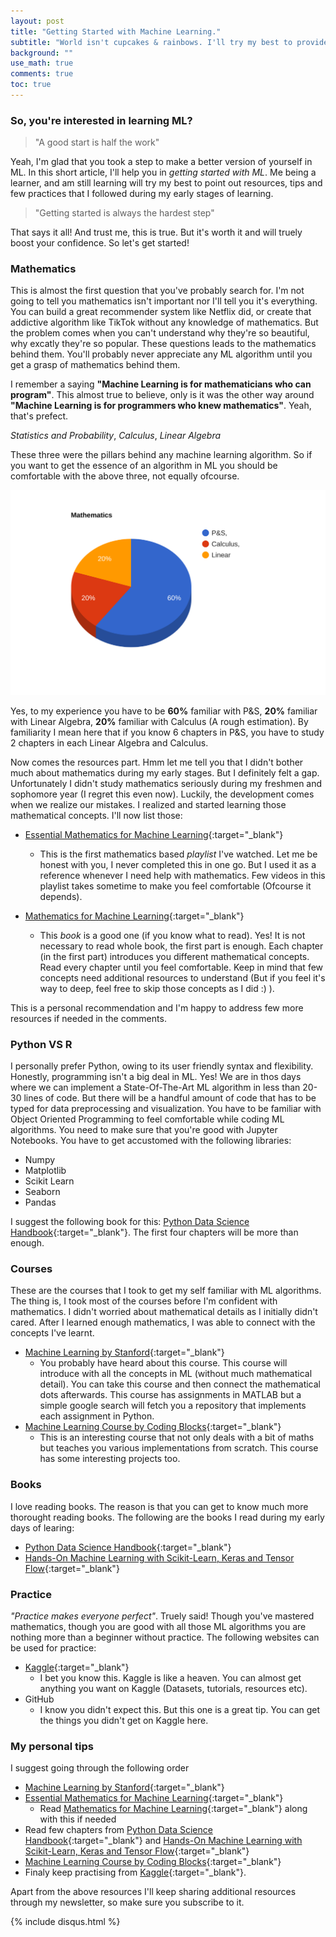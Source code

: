 ```yaml
---
layout: post
title: "Getting Started with Machine Learning."
subtitle: "World isn't cupcakes & rainbows. I'll try my best to provide you a rough roadmap and resources to get started with Machine Learning."
background: ""
use_math: true
comments: true
toc: true
---
```


### So, you're interested in learning ML?
> "A good start is half the work"

Yeah, I'm glad that you took a step to make a better version of yourself in ML. In this short article, I'll help you in _getting started with ML_. Me being a learner, and am still learning will try my best to point out resources, tips and few practices that I followed during my early stages of learning.

>"Getting started is always the hardest step"

That says it all! And trust me, this is true. But it's worth it and will truely boost your confidence. So let's get started!


### Mathematics
This is almost the first question that you've probably search for. I'm not going to tell you mathematics isn't important nor I'll tell you it's everything. You can build a great recommender system like Netflix did, or create that addictive algorithm like TikTok without any knowledge of mathematics. But the problem comes when you can't understand why they're so beautiful, why excatly they're so popular. These questions leads to the mathematics behind them. You'll probably never appreciate any ML algorithm until you get a grasp of mathematics behind them.

I remember a saying **"Machine Learning is for mathematicians who can program"**. This almost true to believe, only is it was the other way around **"Machine Learning is for programmers who knew mathematics"**. Yeah, that's prefect.

_Statistics and Probability_, _Calculus_, _Linear  Algebra_

These three were the pillars behind any machine learning algorithm. So if you want to get the essence of an algorithm in ML you should be comfortable with the above three, not equally ofcourse.

![Mathematics](/img/posts/getting-started/scatter-plot.svg)

Yes, to my experience you have to be **60%** familiar with P&S, **20%** familiar with Linear Algebra, **20%** familiar with Calculus (A rough estimation). By familiarity I mean here that if you know 6 chapters in P&S, you have to study 2 chapters in each Linear Algebra and Calculus. 

Now comes the resources part. Hmm let me tell you that I didn't bother much about mathematics during my early stages. But I definitely felt a gap. Unfortunately I didn't study mathematics seriously during my freshmen and sophomore year (I regret this even now). Luckily, the development comes when we realize our mistakes. I realized and started learning those mathematical concepts. I'll now list those:

- [Essential Mathematics for Machine Learning](https://www.youtube.com/playlist?list=PLLy_2iUCG87D1CXFxE-SxCFZUiJzQ3IvE){:target="_blank"}

  - This is the first mathematics based _playlist_ I've watched. Let me be honest with you, I never completed this in one go. But I used it as a reference whenever I need help with mathematics. Few videos in this playlist takes sometime to make you feel comfortable (Ofcourse it depends).
- [Mathematics for Machine Learning](https://mml-book.github.io/){:target="_blank"}
  - This _book_ is a good one (if you know what to read). Yes! It is not necessary to read whole book, the first part is enough. Each chapter (in the first part) introduces you different mathematical concepts. Read every chapter until you feel comfortable. Keep in mind that few concepts need additional resources to understand (But if you feel it's way to deep, feel free to skip those concepts as I did :) ). 
  
This is a personal recommendation and I'm happy to address few more resources if needed in the comments.


### Python VS R
I personally prefer Python, owing to its user friendly syntax and flexibility. Honestly, programming isn't a big deal in ML. Yes! We are in thos days where we can implement a State-Of-The-Art ML algorithm in less than 20-30 lines of code. But there will be a handful amount of code that has to be typed for data preprocessing and visualization. You have to be familiar with Object Oriented Programming to feel comfortable while coding ML algorithms. You need to make sure that you're good with Jupyter Notebooks. You have to get accustomed with the following libraries:
- Numpy
- Matplotlib
- Scikit Learn
- Seaborn
- Pandas

I suggest the following book for this: [Python Data Science Handbook](https://www.amazon.in/Python-Data-Science-Handbook-Essential/dp/9352134915/ref=sr_1_1?hvadid=72980161955818&hvbmt=be&hvdev=c&hvqmt=e&keywords=python+data+science+handbook&qid=1641362580&sr=8-1){:target="_blank"}. The first four chapters will be more than enough.

### Courses
These are the courses that I took to get my self familiar with ML algorithms. The thing is, I took most of the courses before I'm confident with mathematics. I didn't worried about mathematical details as I initially didn't cared. After I learned enough mathematics, I was able to connect with the concepts I've learnt.

- [Machine Learning by Stanford](https://www.coursera.org/learn/machine-learning#syllabus){:target="_blank"}
  - You probably have heard about this course. This course will introduce with all the concepts in ML (without much mathematical detail). You can take this course and then connect the mathematical dots afterwards. This course has assignments in MATLAB but a simple google search will fetch you a repository that implements each assignment in Python.
- [Machine Learning Course by Coding Blocks](https://online.codingblocks.com/courses/machine-learning-course-online){:target="_blank"}
  - This is an interesting course that not only deals with a bit of maths but teaches you various implementations from scratch. This course has some interesting projects too.
  
### Books
I love reading books. The reason is that you can get to know much more thorought reading books. The following are the books I read during my early days of learing:
- [Python Data Science Handbook](https://www.amazon.in/Python-Data-Science-Handbook-Essential/dp/9352134915/ref=sr_1_1?hvadid=72980161955818&hvbmt=be&hvdev=c&hvqmt=e&keywords=python+data+science+handbook&qid=1641362580&sr=8-1){:target="_blank"}
- [Hands-On Machine Learning with Scikit-Learn, Keras and Tensor Flow](https://www.amazon.in/Hands-Machine-Learning-Scikit-Learn-Tensor/dp/9352139054){:target="_blank"}
  
### Practice
_"Practice makes everyone perfect"_. Truely said! Though you've mastered mathematics, though you are good with all those ML algorithms you are nothing more than a beginner without practice. The following websites can be used for practice:
- [Kaggle](https://www.kaggle.com/){:target="_blank"}
  - I bet you know this. Kaggle is like a heaven. You can almost get anything you want on Kaggle (Datasets, tutorials, resources etc).
- GitHub
  - I know you didn't expect this. But this one is a great tip. You can get the things you didn't get on Kaggle here.
  
### My personal tips
I suggest going through the following order 
- [Machine Learning by Stanford](https://www.coursera.org/learn/machine-learning#syllabus){:target="_blank"}
- [Essential Mathematics for Machine Learning](https://www.youtube.com/playlist?list=PLLy_2iUCG87D1CXFxE-SxCFZUiJzQ3IvE){:target="_blank"}
  - Read [Mathematics for Machine Learning](https://mml-book.github.io/){:target="_blank"} along with this if needed 
- Read few chapters from [Python Data Science Handbook](https://www.amazon.in/Python-Data-Science-Handbook-Essential/dp/9352134915/ref=sr_1_1?hvadid=72980161955818&hvbmt=be&hvdev=c&hvqmt=e&keywords=python+data+science+handbook&qid=1641362580&sr=8-1){:target="_blank"} and [Hands-On Machine Learning with Scikit-Learn, Keras and Tensor Flow](https://www.amazon.in/Hands-Machine-Learning-Scikit-Learn-Tensor/dp/9352139054){:target="_blank"}
- [Machine Learning Course by Coding Blocks](https://online.codingblocks.com/courses/machine-learning-course-online){:target="_blank"}
- Finaly keep practising from [Kaggle](https://www.kaggle.com/){:target="_blank"}.

Apart from the above resources I'll keep sharing additional resources through my newsletter, so make sure you subscribe to it.

{% include disqus.html %}
